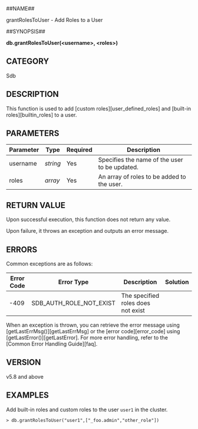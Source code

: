 ##NAME##

grantRolesToUser - Add Roles to a User

##SYNOPSIS##

**db.grantRolesToUser(\<username\>, \<roles\>)**

## CATEGORY ##

Sdb

## DESCRIPTION ##

This function is used to add [custom roles][user_defined_roles] and [built-in roles][builtin_roles] to a user.

## PARAMETERS ##

| Parameter | Type       | Required | Description                                                  |
|-----------|------------|----------|--------------------------------------------------------------|
| username  | _string_   | Yes      | Specifies the name of the user to be updated.               |
| roles     | _array_    | Yes      | An array of roles to be added to the user.                   |

## RETURN VALUE ##

Upon successful execution, this function does not return any value.

Upon failure, it throws an exception and outputs an error message.

## ERRORS ##

Common exceptions are as follows:

| Error Code | Error Type | Description | Solution |
| ------ | ------ | --- | ------ |
| -409 | SDB_AUTH_ROLE_NOT_EXIST | The specified roles does not exist | |

When an exception is thrown, you can retrieve the error message using [getLastErrMsg()][getLastErrMsg] or the [error code][error_code] using [getLastError()][getLastError]. For more error handling, refer to the [Common Error Handling Guide][faq].

## VERSION ##

v5.8 and above

## EXAMPLES ##

Add built-in roles and custom roles to the user `user1` in the cluster.

```lang-javascript
> db.grantRolesToUser("user1",["_foo.admin","other_role"])
```

[^_^]:
    All references and links used in this document
[getLastErrMsg]: manual/Manual/Sequoiadb_Command/Global/getLastErrMsg.md
[getLastError]: manual/Manual/Sequoiadb_Command/Global/getLastError.md
[faq]: manual/FAQ/faq_sdb.md
[error_code]: manual/Manual/Sequoiadb_error_code.md
[builtin_roles]: manual/Distributed_Engine/Maintainance/Security/Role_Based_Access_Control/builtin_roles.md
[user_defined_roles]: manual/Distributed_Engine/Maintainance/Security/Role_Based_Access_Control/user_defined_roles.md